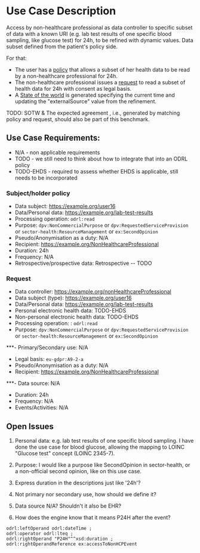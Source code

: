 # Use Case Description

Access by non-healthcare professional as data controller to specific subset of data with a known URI (e.g. lab test results of one specific blood sampling, like glucose test) for 24h, to be refined with dynamic values. Data subset defined from the patient's policy side.

For that:
- The user has a [policy](policy-16.ttl) that allows a subset of her health data to be read by a non-healthcare professional for 24h.
- The non-healthcare professional issues a [request](request-16.ttl) to read a subset of health data for 24h with consent as legal basis.
- A [State of the world](sotw-16.ttl) is generated specifying the current time and updating the "externalSource" value from the refinement.

TODO: SOTW & The expected agreement , i.e., generated by matching policy and request, should also be part of this benchmark.

## Use Case Requirements:

- N/A - non applicable requirements
- TODO - we still need to think about how to integrate that into an ODRL policy
- TODO-EHDS - required to assess whether EHDS is applicable, still needs to be incorporated 

### Subject/holder policy

- Data subject: <https://example.org/user16>
- Data/Personal data: <https://example.org/lab-test-results>
- Processing operation: `odrl:read`
- Purpose: `dpv:NonCommercialPurpose` or `dpv:RequestedServiceProvision` or `sector-health:ResourceManagement` or `ex:SecondOpinion`
- Pseudo/Anonymisation as a duty: N/A
- Recipient: <https://example.org/NonHealthcareProfessional>
- Duration: 24h
- Frequency: N/A
- Retrospective/prospective data: Retrospective -- TODO

### Request

- Data controller: <https://example.org/nonHealthcareProfessional>
- Data subject (type): <https://example.org/user16>
- Data/Personal data: <https://example.org/lab-test-results>
- Personal electronic health data: TODO-EHDS
- Non-personal electronic health data: TODO-EHDS
- Processing operation: : `odrl:read`
- Purpose: `dpv:NonCommercialPurpose` or `dpv:RequestedServiceProvision` or `sector-health:ResourceManagement` or `ex:SecondOpinion`

***- Primary/Secondary use: N/A
- Legal basis: `eu-gdpr:A9-2-a`
- Pseudo/Anonymisation as a duty: N/A
- Recipient: <https://example.org/NonHealthcareProfessional>

***- Data source: N/A
- Duration: 24h
- Frequency: N/A
- Events/Activities: N/A

## Open Issues

1. Personal data: e.g. lab test results of one specific blood sampling. I have done the use case for blood glucose, allowing the mapping to LOINC "Glucose test" concept (LOINC 2345-7).

2. Purpose: I would like a purpose like SecondOpinion in sector-health, or a non-official second opinion, like on this use case.

4. Express duration in the descriptions just like '24h'?

6. Not primary nor secondary use, how should we define it?

7. Data source N/A? Shouldn't it also be EHR?

8. How does the engine know that it means P24H after the event?
```
odrl:leftOperand odrl:dateTime ;
odrl:operator odrl:lteq ;
odrl:rightOperand "P24H"^^xsd:duration ;
odrl:rightOperandReference ex:accessToNonHCPEvent
```

